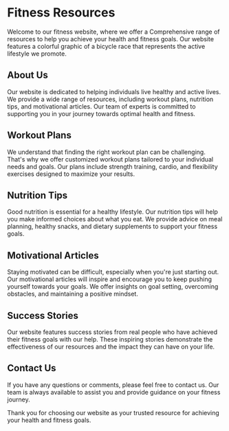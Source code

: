 <!--font:Great Vibes-->

# Fitness Resources

Welcome to our fitness website, where we offer a Com<wbr>pre<wbr>hen<wbr>sive range of resources to help you achieve your health and fitness goals. Our website features a colorful graphic of a bicycle race that represents the active lifestyle we promote.

## About Us

Our website is dedicated to helping individuals live healthy and active lives. We provide a wide range of resources, including workout plans, nutrition tips, and motivational articles. Our team of experts is committed to supporting you in your journey towards optimal health and fitness.

## Workout Plans

We understand that finding the right workout plan can be challenging. That's why we offer customized workout plans tailored to your individual needs and goals. Our plans include strength training, cardio, and flexibility exercises designed to maximize your results.

## Nutrition Tips

Good nutrition is essential for a healthy lifestyle. Our nutrition tips will help you make informed choices about what you eat. We provide advice on meal planning, healthy snacks, and dietary supplements to support your fitness goals.

## Motivational Articles

Staying motivated can be difficult, especially when you're just starting out. Our motivational articles will inspire and encourage you to keep pushing yourself towards your goals. We offer insights on goal setting, overcoming obstacles, and maintaining a positive mindset.

## Success Stories

Our website features success stories from real people who have achieved their fitness goals with our help. These inspiring stories demonstrate the effectiveness of our resources and the impact they can have on your life.

## Contact Us

If you have any questions or comments, please feel free to contact us. Our team is always available to assist you and provide guidance on your fitness journey.

Thank you for choosing our website as your trusted resource for achieving your health and fitness goals.

<!--

Write me content for website with wallpaper which alt text is:

"A colorful graphic of a bicycle race for a sports or fitness website"

The name/title of the page should not be 1:1 copy of the alt text but rather a real content of the website which is using this wallpaper.

- Use markdown format
- Start with heading
- Heading should be short and concise
- The content should look like a real website
- The website should not be about the wallpaper, wallpaper is just a related background
- Heading should be contain work "wallpaper" or "background"
- Include real sections like references, contact, user stories, etc. use things relevant to the page purpose.
- Feel free to use structure like headings, bullets, numbering, blockquotes, paragraphs, horizontal lines, etc.
- You can use formatting like bold or _italic_
- You can include UTF-8 emojis
- Links should be only #hash anchors (and you can refer to the document itself)
- Do not include images


---


# Fitness Wallpaper for Your Active Lifestyle

Welcome to our fitness website, where we offer everything you need to achieve your health and fitness goals. Our colorful graphic of a bicycle race makes the perfect background for your active lifestyle.

## About Us

Our website is dedicated to helping you live a healthy and active life. We offer a wide range of resources, including workout plans, nutrition tips, and motivational articles. Whether you're a seasoned athlete or just starting out, we have something for everyone.

## Workout Plans

We know that finding the right workout plan can be challenging. That's why we offer a variety of plans to suit your needs. From strength training to cardio, our plans are designed to help you achieve your fitness goals.

## Nutrition Tips

Good nutrition is key to a healthy lifestyle. Our nutrition tips will help you make informed choices about what you eat. We offer advice on everything from meal planning to healthy snacks.

## Motivational Articles

Staying motivated can be tough, especially when you're just starting out. Our motivational articles will help keep you on track. We offer tips on staying motivated, setting goals, and overcoming obstacles.

## User Stories

Don't just take our word for it – read what our users have to say! Our user stories feature real people who have achieved their fitness goals with our help. Their inspiring stories will motivate you to keep pushing yourself.

## Contact Us

If you have any questions or comments, please don't hesitate to get in touch. You can reach us through our contact form or by emailing us directly. We're always happy to hear from our users.

Thank you for choosing our fitness website as your go-to resource for living a healthy and active lifestyle.


---


Heading should not include word "wallpaper". The website should not be about the wallpaper itself, wallpaper is just a related background, rewrite whole content.


---


# Achieve Your Fitness Goals with Our Com<wbr>pre<wbr>hen<wbr>sive Resources

Welcome to our fitness website, where we offer a Com<wbr>pre<wbr>hen<wbr>sive range of resources to help you achieve your health and fitness goals. Our website features a colorful graphic of a bicycle race that represents the active lifestyle we promote.

## About Us

Our website is dedicated to helping individuals live healthy and active lives. We provide a wide range of resources, including workout plans, nutrition tips, and motivational articles. Our team of experts is committed to supporting you in your journey towards optimal health and fitness.

## Workout Plans

We understand that finding the right workout plan can be challenging. That's why we offer customized workout plans tailored to your individual needs and goals. Our plans include strength training, cardio, and flexibility exercises designed to maximize your results.

## Nutrition Tips

Good nutrition is essential for a healthy lifestyle. Our nutrition tips will help you make informed choices about what you eat. We provide advice on meal planning, healthy snacks, and dietary supplements to support your fitness goals.

## Motivational Articles

Staying motivated can be difficult, especially when you're just starting out. Our motivational articles will inspire and encourage you to keep pushing yourself towards your goals. We offer insights on goal setting, overcoming obstacles, and maintaining a positive mindset.

## Success Stories

Our website features success stories from real people who have achieved their fitness goals with our help. These inspiring stories demonstrate the effectiveness of our resources and the impact they can have on your life.

## Contact Us

If you have any questions or comments, please feel free to contact us. Our team is always available to assist you and provide guidance on your fitness journey.

Thank you for choosing our website as your trusted resource for achieving your health and fitness goals.

-->
